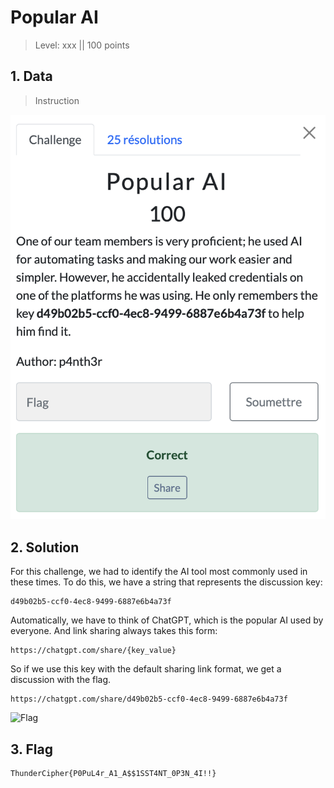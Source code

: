 # Popular AI

> Level: xxx || 100 points

## 1. Data

> Instruction

![Instruction Challenge Popular AI](challenge_popularAI.png)


## 2. Solution

For this challenge, we had to identify the AI tool most commonly used in these times. To do this, we have a string that represents the discussion key: 

```text
d49b02b5-ccf0-4ec8-9499-6887e6b4a73f
```

Automatically, we have to think of ChatGPT, which is the popular AI used by everyone.
And link sharing always takes this form:
```text
https://chatgpt.com/share/{key_value}
```

So if we use this key with the default sharing link format, we get a discussion with the flag.

```text
https://chatgpt.com/share/d49b02b5-ccf0-4ec8-9499-6887e6b4a73f
```

![Flag](https://github.com/Keldy7/CTFs_Writeups/assets/93558050/6f50c011-05e4-4f13-93c9-86d11a7c0bee)

## 3. Flag

```text
ThunderCipher{P0PuL4r_A1_A$$1SST4NT_0P3N_4I!!}
```
